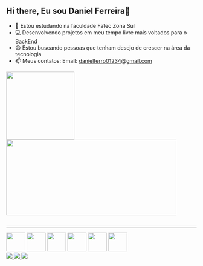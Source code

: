 ## Hi there, Eu sou Daniel Ferreira👋

- 🏫 Estou estudando na faculdade Fatec Zona Sul 
- 💻 Desenvolvendo projetos em meu tempo livre mais voltados para o BackEnd
- 😄 Estou buscando pessoas que tenham desejo de crescer na área da tecnologia
- 📫 Meus contatos: Email: danielferro01234@gmail.com
<div>
  <img height="180em" src="https://github-readme-stats.vercel.app/api?username=DanielFerreiira&show_icons=true&theme=tokyonight">
  <img height="200em" width="450em"src="https://github-readme-stats.vercel.app/api/top-langs/?username=DanielFerreiira&layout=donut-vertical">
</div><br>
<hr>
<div>
  <img src="https://cdn.jsdelivr.net/gh/devicons/devicon@latest/icons/javascript/javascript-original.svg" height="50em" width="50em"/>
  <img src="https://cdn.jsdelivr.net/gh/devicons/devicon@latest/icons/typescript/typescript-original.svg" height="50em" width="50em"/>
  <img src="https://cdn.jsdelivr.net/gh/devicons/devicon@latest/icons/html5/html5-original.svg" height="50em" width="50em"/>
  <img src="https://cdn.jsdelivr.net/gh/devicons/devicon@latest/icons/css3/css3-original.svg" height="50em" width="50em" />
  <img src="https://cdn.jsdelivr.net/gh/devicons/devicon@latest/icons/react/react-original.svg" height="50em" width="50em"/>
  <img src="https://cdn.jsdelivr.net/gh/devicons/devicon@latest/icons/bootstrap/bootstrap-original.svg" height="50em" width="50em"/>
</div>

<div>
  <a href="mailto:danielferro01234@gmail.com" target="_blank">
    <img src="https://img.shields.io/badge/Gmail-D14836?style=for-the-badge&logo=gmail&logoColor=white" >
  </a><!-- GMAIL -->
  
  <a href="https://www.linkedin.com/in/daniel-ferreira1999/" target="_blank">
    <img src="https://img.shields.io/badge/LinkedIn-0077B5?style=for-the-badge&logo=linkedin&logoColor=white">
  </a><!-- LINKEDIN -->

  <a href="https://www.linkedin.com/in/daniel-ferreira1999/" target="_blank">
    <img src="https://img.shields.io/badge/Instagram-E4405F?style=for-the-badge&logo=instagram&logoColor=white">
  </a><!-- INSTAGRAM -->
</div>
